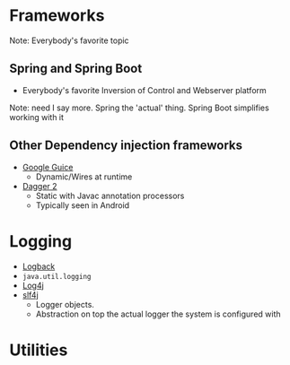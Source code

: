 # Frameworks

Note: Everybody's favorite topic



## Spring and Spring Boot

* Everybody's favorite Inversion of Control and Webserver platform

Note: need I say more. Spring the 'actual' thing. Spring Boot simplifies working with it



## Other Dependency injection frameworks



* [Google Guice](https://github.com/google/guice) 
  - Dynamic/Wires at runtime
* [Dagger 2](https://dagger.dev/) 
  - Static with Javac annotation processors
  - Typically seen in Android



# Logging



* [Logback](https://logback.qos.ch/)
* `java.util.logging`
* [Log4j](https://logging.apache.org/log4j/2.x/)
* [slf4j](https://www.slf4j.org/)
  - Logger objects.
  - Abstraction on top the actual logger the system is configured with



# Utilities